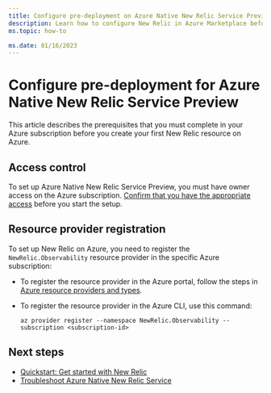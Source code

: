 ```yaml
---
title: Configure pre-deployment on Azure Native New Relic Service Preview
description: Learn how to configure New Relic in Azure Marketplace before deployment.
ms.topic: how-to

ms.date: 01/16/2023
---
```


# Configure pre-deployment for Azure Native New Relic Service Preview

This article describes the prerequisites that you must complete in your Azure subscription before you create your first New Relic resource on Azure.

## Access control

To set up Azure Native New Relic Service Preview, you must have owner access on the Azure subscription. [Confirm that you have the appropriate access](../../role-based-access-control/check-access.md) before you start the setup.

## Resource provider registration

To set up New Relic on Azure, you need to register the `NewRelic.Observability` resource provider in the specific Azure subscription:

- To register the resource provider in the Azure portal, follow the steps in [Azure resource providers and types](../../azure-resource-manager/management/resource-providers-and-types.md).

- To register the resource provider in the Azure CLI, use this command:

  ```azurecli
  az provider register --namespace NewRelic.Observability --subscription <subscription-id>
  ```

## Next steps

- [Quickstart: Get started with New Relic](new-relic-create.md)
- [Troubleshoot Azure Native New Relic Service](new-relic-troubleshoot.md)
